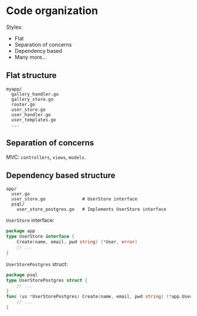 # Code organization 

Styles: 
* Flat
* Separation of concerns 
* Dependency based 
* Many more...

## Flat structure 

```
myapp/
  gallery_handler.go
  gallery_store.go
  router.go
  user_store.go
  user_handler.go
  user_templates.go
  ...
```

## Separation of concerns 

MVC: `controllers`, `views`, `models`. 

## Dependency based structure 

```
app/
  user.go
  user_store.go              # UserStore interface
  psql/
    user_store_postgres.go   # Implements UserStore interface 
```
`UserStore` interface:
```go
package app
type UserStore interface {
    Create(name, email, pwd string) (*User, error)
    // ...
}
```
`UserStorePostgres` struct: 
```go 
package psql
type UserStorePostgres struct {
    // ...
}
func (us *UserStorePostgres) Create(name, email, pwd string) (*app.User, error) {
    // ...
}
```
